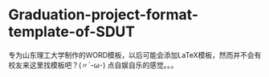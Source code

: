 # Graduation-project-format-template-of-SDUT
专为山东理工大学制作的WORD模板，以后可能会添加LaTeX模板，然而并不会有校友来这里找模板吧？(〃´-ω･) 
点自娱自乐的感觉。。。
